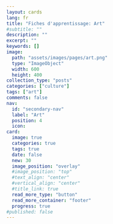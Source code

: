 ```yaml
---
layout: cards
lang: fr
title: "Fiches d'apprentissage: Art"
#subtitle: ""
description: ""
excerpt: ""
keywords: []
image:
  path: "assets/images/pages/art.png"
  type: "ImageObject"
  width: 600
  height: 400
collection_type: "posts"
categories: ["culture"]
tags: ["art"]
comments: false
nav:
  id: "secondary-nav"
  label: "Art"
  position: 4
  icon:
card:
  image: true
  categories: true
  tags: true
  date: false
  new: 30
  image_position: "overlay"
  #image_position: "top"
  #text_align: "center"
  #vertical_align: "center"
  #title_link: true
  read_more_type: "button"
  read_more_container: "footer"
  progress: true
#published: false
---
```

